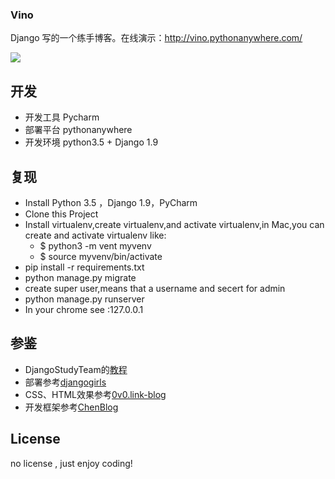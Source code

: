 ### Vino

Django 写的一个练手博客。在线演示：http://vino.pythonanywhere.com/

![](http://ww3.sinaimg.cn/mw690/b10d1ea5jw1fb6tvq9ihgj20xa0lmgq1.jpg)

## 开发

* 开发工具 Pycharm
* 部署平台 pythonanywhere
* 开发环境 python3.5 + Django 1.9 

## 复现

* Install Python 3.5 ，Django 1.9，PyCharm
* Clone this Project
* Install virtualenv,create virtualenv,and activate virtualenv,in Mac,you can create and activate virtualenv like:
  * $ python3 -m vent myvenv
  * $ source myvenv/bin/activate
* pip install -r requirements.txt
* python manage.py migrate
* create super user,means that a username and secert for admin
* python manage.py runserver
* In your chrome see :127.0.0.1


## 参鉴

* DjangoStudyTeam的[教程](https://github.com/djangoStudyTeam/DjangoBlog/tree/blog-tutorial)
* 部署参考[djangogirls](https://tutorial.djangogirls.org/zh/deploy/)
* CSS、HTML效果参考[0v0.link-blog](https://github.com/7sDream/0v0.link-blog)
* 开发框架参考[ChenBlog](https://github.com/woodcoding/ChenBlog)

## License

no license , just enjoy coding!
